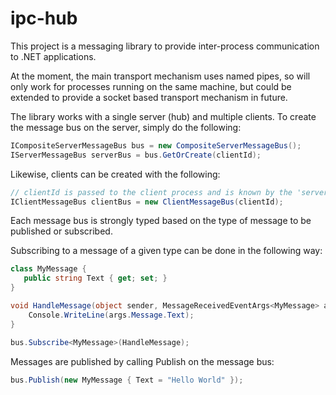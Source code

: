 # ipc-hub

This project is a messaging library to provide inter-process communication to .NET applications.

At the moment, the main transport mechanism uses named pipes, so will only work for processes running on the same machine, but could be extended to provide a socket based transport mechanism in future.

The library works with a single server (hub) and multiple clients.  To create the message bus on the server, simply do the following:

```cs
ICompositeServerMessageBus bus = new CompositeServerMessageBus();
IServerMessageBus serverBus = bus.GetOrCreate(clientId);
```

Likewise, clients can be created with the following:

```cs
// clientId is passed to the client process and is known by the 'server'
IClientMessageBus clientBus = new ClientMessageBus(clientId);
```

Each message bus is strongly typed based on the type of message to be published or subscribed.

Subscribing to a message of a given type can be done in the following way:

```cs
class MyMessage {
   public string Text { get; set; }
}

void HandleMessage(object sender, MessageReceivedEventArgs<MyMessage> args) {
    Console.WriteLine(args.Message.Text);
}

bus.Subscribe<MyMessage>(HandleMessage);

```

Messages are published by calling Publish on the message bus:

```cs
bus.Publish(new MyMessage { Text = "Hello World" });
```
